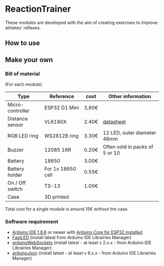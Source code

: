 # ReactionTrainer
These modules are developed with the aim of creating exercises to improve athletes' reflexes.

## How to use

## Make your own

### Bill of material
(For each module)

|Type|Reference|cost|Other information|
|----|----|----|----|
|Micro-controller|ESP32 D1 Mini|3,80€|
|Distance sensor|VL6180X|2.40€|[datasheet](https://www.st.com/resource/en/datasheet/vl6180x.pdf)
|RGB LED ring|WS2812B ring|3.30€|12 LED, outer diameter 48mm|
|Buzzer|12085 16R|0.20€|Often sold in packs of 5 or 10|
|Battery|18650|3.00€|
|Battery holder|For 1x 18650 cell|0.55€|
|On / Off switch|TS-13|1.00€|
|Case|3D printed||

Total cost for a single module is around 15€ without the case.

### Software requirement
- [Arduino IDE 1.8.6](https://www.arduino.cc/en/main/software) or newer with [Arduino Core for ESP32 installed](https://github.com/espressif/arduino-esp32/blob/master/docs/arduino-ide/boards_manager.md)
- [FastLED](https://github.com/FastLED/FastLED) (install latest from Arduino IDE Librairies Manager)
- [arduinoWebSockets](https://github.com/Links2004/arduinoWebSockets) (install latest - at least v 2.x.x - from Arduino IDE Librairies Manager)
- [arduinoJson](https://github.com/bblanchon/ArduinoJson) (install latest - at least v 6.x.x - from Arduino IDE Librairies Manager)

